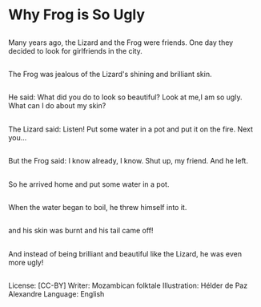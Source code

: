 # Why Frog is So Ugly

##
Many years ago, the
Lizard and the Frog
were friends. One day
they decided to look
for girlfriends in the
city.

##
The Frog was jealous
of the Lizard's shining
and brilliant skin.

##
He said: What did you
do to look so beautiful?
Look at me,I am so ugly.
What can I do about my
skin?

##
The Lizard said:
Listen! Put some water
in a pot and put it on
the fire.
Next you...

##
But the Frog said: I
know already, I know.
Shut up, my friend. And
he left.

##
So he arrived home and
put some water in
a pot.

##
When the water began
to boil, he threw himself
into it.

##
and his skin was burnt
and his tail came off!

##
And instead of being
brilliant and beautiful
like the Lizard, he was
even more ugly!

##
License: [CC-BY]
Writer: Mozambican folktale
Illustration: Hélder de Paz Alexandre
Language: English

